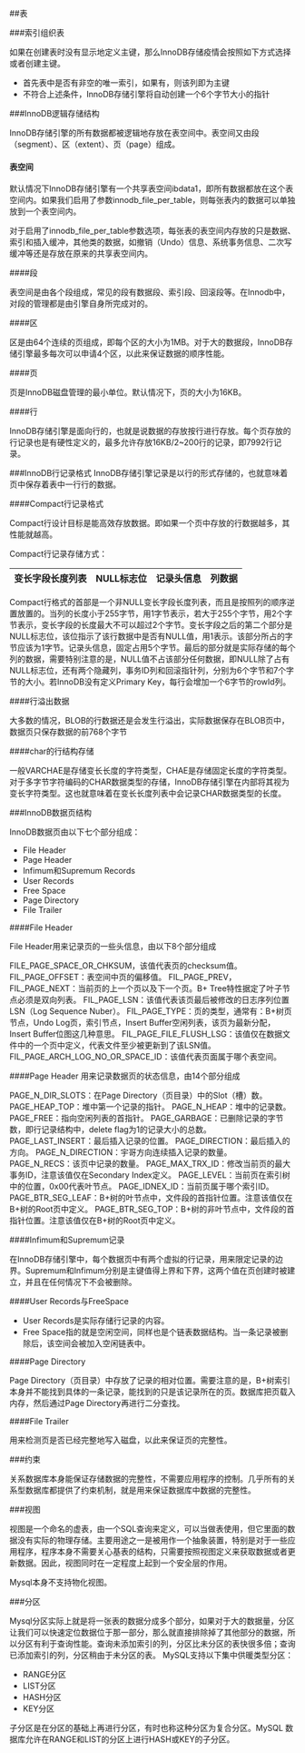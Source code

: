 ##表

###索引组织表

如果在创建表时没有显示地定义主键，那么InnoDB存储疫情会按照如下方式选择或者创建主键。

* 首先表中是否有非空的唯一索引，如果有，则该列即为主键
* 不符合上述条件，InnoDB存储引擎将自动创建一个6个字节大小的指针

###InnoDB逻辑存储结构

InnoDB存储引擎的所有数据都被逻辑地存放在表空间中。表空间又由段（segment）、区（extent）、页（page）组成。

#### 表空间

默认情况下InnoDB存储引擎有一个共享表空间ibdata1，即所有数据都放在这个表空间内。如果我们启用了参数innodb_file_per_table，则每张表内的数据可以单独放到一个表空间内。

对于启用了innodb_file_per_table参数选项，每张表的表空间内存放的只是数据、索引和插入缓冲，其他类的数据，如撤销（Undo）信息、系统事务信息、二次写缓冲等还是存放在原来的共享表空间内。

####段

表空间是由各个段组成，常见的段有数据段、索引段、回滚段等。在Innodb中，对段的管理都是由引擎自身所完成对的。

####区

区是由64个连续的页组成，即每个区的大小为1MB。对于大的数据段，InnoDB存储引擎最多每次可以申请4个区，以此来保证数据的顺序性能。

####页

页是InnoDB磁盘管理的最小单位。默认情况下，页的大小为16KB。

####行

 InnoDB存储引擎是面向行的，也就是说数据的存放按行进行存放。每个页存放的行记录也是有硬性定义的，最多允许存放16KB/2~200行的记录，即7992行记录。

###InnoDB行记录格式
InnoDB存储引擎记录是以行的形式存储的，也就意味着页中保存着表中一行行的数据。

####Compact行记录格式

Compact行设计目标是能高效存放数据。即如果一个页中存放的行数据越多，其性能就越高。

Compact行记录存储方式：

| 变长字段长度列表       | NULL标志位           | 记录头信息  | 列数据 |
| ------------- |:-------------:| -----:| -----:|

Compact行格式的首部是一个非NULL变长字段长度列表，而且是按照列的顺序逆置放置的。当列的长度小于255字节，用1字节表示，若大于255个字节，用2个字节表示，变长字段的长度最大不可以超过2个字节。变长字段之后的第二个部分是NULL标志位，该位指示了该行数据中是否有NULL值，用1表示。该部分所占的字节应该为1字节。记录头信息，固定占用5个字节。最后的部分就是实际存储的每个列的数据，需要特别注意的是，NULL值不占该部分任何数据，即NULL除了占有NULL标志位，还有两个隐藏列，事务ID列和回滚指针列，分别为6个字节和7个字节的大小。若InnoDB没有定义Primary Key，每行会增加一个6字节的rowId列。


####行溢出数据

大多数的情况，BLOB的行数据还是会发生行溢出，实际数据保存在BLOB页中，数据页只保存数据的前768个字节

####char的行结构存储

一般VARCHAE是存储变长长度的字符类型，CHAE是存储固定长度的字符类型。对于多字节字符编码的CHAR数据类型的存储，InnoDB存储引擎在内部将其视为变长字符类型。这也就意味着在变长长度列表中会记录CHAR数据类型的长度。

###InnoDB数据页结构

InnoDB数据页由以下七个部分组成：

* File Header	
* Page Header	
* Infimum和Supremum Records	
* User Records	
* Free Space	
* Page Directory	
* File Trailer

####File Header

File Header用来记录页的一些头信息，由以下8个部分组成
>
FILE_PAGE_SPACE_OR_CHKSUM，该值代表页的checksum值。
FIL_PAGE_OFFSET：表空间中页的偏移值。
FIL_PAGE_PREV，FIL_PAGE_NEXT：当前页的上一个页以及下一个页。B+ Tree特性据定了叶子节点必须是双向列表。
FIL_PAGE_LSN：该值代表该页最后被修改的日志序列位置LSN（Log Sequence Nuber）。
FIL_PAGE_TYPE：页的类型，通常有：B+树页节点，Undo Log页，索引节点，Insert Buffer空闲列表，该页为最新分配，Insert Buffer位图这几种意思。
FIL_PAGE_FILE_FLUSH_LSG：该值仅在数据文件中的一个页中定义，代表文件至少被更新到了该LSN值。
FIL_PAGE_ARCH_LOG_NO_OR_SPACE_ID：该值代表页面属于哪个表空间。

####Page Header
用来记录数据页的状态信息，由14个部分组成
>
PAGE_N_DIR_SLOTS：在Page Directory（页目录）中的Slot（槽）数。
PAGE_HEAP_TOP：堆中第一个记录的指针。
PAGE_N_HEAP：堆中的记录数。
PAGE_FREE：指向空闲列表的首指针。
PAGE_GARBAGE：已删除记录的字节数，即行记录结构中，delete flag为1的记录大小的总数。
PAGE_LAST_INSERT：最后插入记录的位置。
PAGE_DIRECTION：最后插入的方向。
PAGE_N_DIRECTION：宇哥方向连续插入记录的数量。
PAGE_N_RECS：该页中记录的数量。
PAGE_MAX_TRX_ID：修改当前页的最大事务ID，注意该值仅在Secondary Index定义。
PAGE_LEVEL：当前页在索引树中的位置，0x00代表叶节点。
PAGE_IDNEX_ID：当前页属于哪个索引ID。
PAGE_BTR_SEG_LEAF：B+树的叶节点中，文件段的首指针位置。注意该值仅在B+树的Root页中定义。
PAGE_BTR_SEG_TOP：B+树的非叶节点中，文件段的首指针位置。注意该值仅在B+树的Root页中定义。

####Infimum和Supremum记录

在InnoDB存储引擎中，每个数据页中有两个虚拟的行记录，用来限定记录的边界。Supremum和Infimum分别是主键值得上界和下界，这两个值在页创建时被建立，并且在任何情况下不会被删除。

####User Records与FreeSpace

* User Records是实际存储行记录的内容。 
* Free Space指的就是空闲空间，同样也是个链表数据结构。当一条记录被删除后，该空间会被加入空闲链表中。

####Page Directory

Page Directory（页目录）中存放了记录的相对位置。需要注意的是，B+树索引本身并不能找到具体的一条记录，能找到的只是该记录所在的页。数据库把页载入内存，然后通过Page Directory再进行二分查找。

####File Trailer

用来检测页是否已经完整地写入磁盘，以此来保证页的完整性。

###约束

关系数据库本身能保证存储数据的完整性，不需要应用程序的控制。几乎所有的关系型数据库都提供了约束机制，就是用来保证数据库中数据的完整性。

###视图

视图是一个命名的虚表，由一个SQL查询来定义，可以当做表使用，但它里面的数据没有实际的物理存储。主要用途之一是被用作一个抽象装置，特别是对于一些应用程序，程序本身不需要关心基表的结构，只需要按照视图定义来获取数据或者更新数据。因此，视图同时在一定程度上起到一个安全层的作用。

Mysql本身不支持物化视图。

###分区

Mysql分区实际上就是将一张表的数据分成多个部分，如果对于大的数据量，分区让我们可以快速定位数据位于那一部分，那么就直接排除掉了其他部分的数据，所以分区有利于查询性能。查询未添加索引的列，分区比未分区的表快很多倍；查询已添加索引的列，分区稍由于未分区的表。
MySQL支持以下集中供暖类型分区：
* RANGE分区
* LIST分区
* HASH分区
* KEY分区

子分区是在分区的基础上再进行分区，有时也称这种分区为复合分区。MySQL 数据库允许在RANGE和LIST的分区上进行HASH或KEY的子分区。



